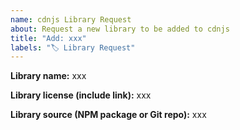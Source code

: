 ```yaml
---
name: cdnjs Library Request
about: Request a new library to be added to cdnjs
title: "Add: xxx"
labels: "🏷 Library Request"
---
```


<!-- Please fill out the information in this issue template so that we can
efficiently process your request for a new library to be added to cdnjs -->

<!-- To add a library to cdnjs, it must have a way for an auto-update mechanism
to be used. This can either be via a Git repository that has versions tagged,
with the required files included in the repository at the tag. Alternatively,
this can be done via an NPM package. -->

<!-- cdnjs has a basic popularity requirement for libraries being added.
Please ensure the library you are requesting has at least 800 downloads per
month on NPM or over 200 stars on GitHub / GitLab / Bitbucket. -->


**Library name:** xxx

**Library license (include link):** xxx

**Library source (NPM package or Git repo):** xxx
